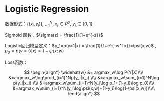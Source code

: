 # Logistic Regression
数据形式：$\{(x_i,y_i)\}_{i=1}^N$, $x_i\in R^p$, $y_i\in\{0,1\}$

Sigmoid 函数：$\sigma(z) = \frac{1}{1+e^{-z}}$

Logistic回归模型定义：$p_1=p(y=1|x) = \frac{1}{1+e^{-w^Tx}}=\psi(x;w)$ , $p_0=p(y=0|x)=1-\psi(x;w)$

Loss函数：

$$
\begin{align*}
    \widehat{w} &= argmax_w\log P(Y|X)\\\\
    &=argmax_w\log\prod_{i=1}^Np(y_i|x_i) \\\\
    &=argmax_w\sum_{i=1}^N\log p(y_i|x_i) \\\\
    &=argmax_w\sum_{i=1}^N(y_i\log p_1+(1-y_i)\log p_0)\\\\
    &=argmax_w\sum_{i=1}^N(y_i\log\psi(x;w)+(1-y_i)\log(1-\psi(x;w)))\\\\
    \end{align*}
$$